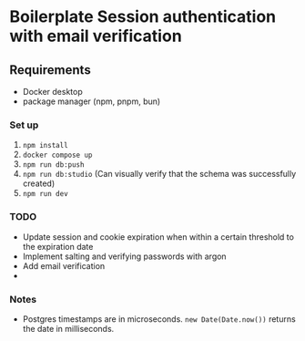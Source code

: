 # Boilerplate Session authentication with email verification

## Requirements
- Docker desktop
- package manager (npm, pnpm, bun)

### Set up
1. `npm install`
2. `docker compose up`
3. `npm run db:push`
4. `npm run db:studio` (Can visually verify that the schema was successfully created)
5. `npm run dev`

### TODO
- Update session and cookie expiration when within a certain threshold to the expiration date
- Implement salting and verifying passwords with argon
- Add email verification
- 

### Notes
- Postgres timestamps are in microseconds. `new Date(Date.now())` returns the date in milliseconds.